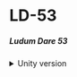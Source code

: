 # LD-53
<h5>Ludum Dare 53</h5>

<details><summary>Unity version</summary>
  <pre>
<b>2021.3.16f1</b>  </pre>
   </details>